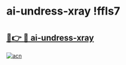 # ai-undress-xray !ffls7

# <h2><a href="https://0ooawl.esa.edu.pl?title=ai-undress-xray&ref=ffls7">🔗👉 🔴 ai-undress-xray</a></h2>

[![acn](https://github.com/user-attachments/assets/0f9c940e-d8b0-45ae-aac7-cd30a18b3e1c)](https://0ooawl.esa.edu.pl?title=ai-undress-xray&ref=ffls7)

